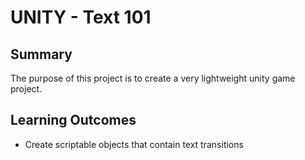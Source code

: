 # UNITY - Text 101

## Summary
The purpose of this project is to create a very lightweight unity game project.

## Learning Outcomes
 - Create scriptable objects that contain text transitions
